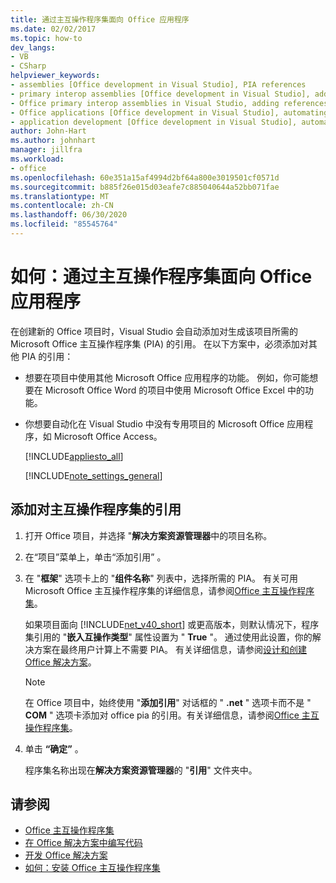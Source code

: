 ```yaml
---
title: 通过主互操作程序集面向 Office 应用程序
ms.date: 02/02/2017
ms.topic: how-to
dev_langs:
- VB
- CSharp
helpviewer_keywords:
- assemblies [Office development in Visual Studio], PIA references
- primary interop assemblies [Office development in Visual Studio], adding references to
- Office primary interop assemblies in Visual Studio, adding references to
- Office applications [Office development in Visual Studio], automating
- application development [Office development in Visual Studio], automating
author: John-Hart
ms.author: johnhart
manager: jillfra
ms.workload:
- office
ms.openlocfilehash: 60e351a15af4994d2bf64a800e3019501cf0571d
ms.sourcegitcommit: b885f26e015d03eafe7c885040644a52bb071fae
ms.translationtype: MT
ms.contentlocale: zh-CN
ms.lasthandoff: 06/30/2020
ms.locfileid: "85545764"
---
```

# <a name="how-to-target-office-applications-through-primary-interop-assemblies"></a>如何：通过主互操作程序集面向 Office 应用程序
  在创建新的 Office 项目时，Visual Studio 会自动添加对生成该项目所需的 Microsoft Office 主互操作程序集 (PIA) 的引用。 在以下方案中，必须添加对其他 PIA 的引用：

- 想要在项目中使用其他 Microsoft Office 应用程序的功能。 例如，你可能想要在 Microsoft Office Word 的项目中使用 Microsoft Office Excel 中的功能。

- 你想要自动化在 Visual Studio 中没有专用项目的 Microsoft Office 应用程序，如 Microsoft Office Access。

  [!INCLUDE[appliesto_all](../vsto/includes/appliesto-all-md.md)]

  [!INCLUDE[note_settings_general](../sharepoint/includes/note-settings-general-md.md)]

## <a name="to-add-a-reference-to-a-primary-interop-assembly"></a>添加对主互操作程序集的引用

1. 打开 Office 项目，并选择 "**解决方案资源管理器**中的项目名称。

2. 在“项目”菜单上，单击“添加引用”   。

3. 在 "**框架**" 选项卡上的 "**组件名称**" 列表中，选择所需的 PIA。 有关可用 Microsoft Office 主互操作程序集的详细信息，请参阅[Office 主互操作程序集](../vsto/office-primary-interop-assemblies.md)。

     如果项目面向 [!INCLUDE[net_v40_short](../sharepoint/includes/net-v40-short-md.md)] 或更高版本，则默认情况下，程序集引用的 "**嵌入互操作类型**" 属性设置为 " **True** "。 通过使用此设置，你的解决方案在最终用户计算上不需要 PIA。 有关详细信息，请参阅[设计和创建 Office 解决方案](../vsto/designing-and-creating-office-solutions.md)。

    > [!NOTE]
    > 在 Office 项目中，始终使用 "**添加引用**" 对话框的 " **.net** " 选项卡而不是 " **COM** " 选项卡添加对 office pia 的引用。有关详细信息，请参阅[Office 主互操作程序集](../vsto/office-primary-interop-assemblies.md)。

4. 单击 **“确定”** 。

     程序集名称出现在**解决方案资源管理器**的 "**引用**" 文件夹中。

## <a name="see-also"></a>请参阅
- [Office 主互操作程序集](../vsto/office-primary-interop-assemblies.md)
- [在 Office 解决方案中编写代码](../vsto/writing-code-in-office-solutions.md)
- [开发 Office 解决方案](../vsto/developing-office-solutions.md)
- [如何：安装 Office 主互操作程序集](../vsto/how-to-install-office-primary-interop-assemblies.md)
